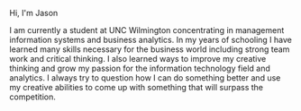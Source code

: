 Hi, I'm Jason

I am currently a student at UNC Wilmington concentrating in management information systems and business analytics. In my years of schooling I have learned many skills necessary for the business world including strong team work and critical thinking. I also learned ways to improve my creative thinking and grow my passion for the information technology field and analytics. I always try to question how I can do something better and use my creative abilities to come up with something that will surpass the competition. 
